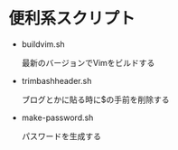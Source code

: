 # 便利系スクリプト

- buildvim.sh

  最新のバージョンでVimをビルドする

- trimbashheader.sh

  ブログとかに貼る時に$の手前を削除する

- make-password.sh
  
  パスワードを生成する
  


<!-- vim:set ft=markdown ts=2 sw=2 sts=2: -->
